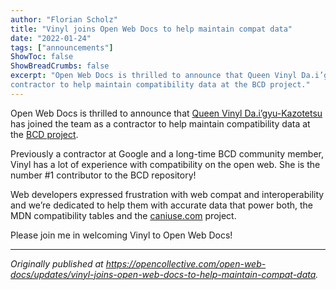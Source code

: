 ```yaml
---
author: "Florian Scholz"
title: "Vinyl joins Open Web Docs to help maintain compat data"
date: "2022-01-24"
tags: ["announcements"]
ShowToc: false
ShowBreadCrumbs: false
excerpt: "Open Web Docs is thrilled to announce that Queen Vinyl Da.i’gyu-Kazotetsu has joined the team as a 
contractor to help maintain compatibility data at the BCD project."
---
```


Open Web Docs is thrilled to announce that [Queen Vinyl Da.i’gyu-Kazotetsu](https://github.com/queengooborg) has joined the team as a contractor to help maintain compatibility data at the [BCD project](https://github.com/mdn/browser-compat-data/).

Previously a contractor at Google and a long-time BCD community member, Vinyl has a lot of experience with compatibility on the open web. She is the number #1 contributor to the BCD repository!

Web developers expressed frustration with web compat and interoperability and we’re dedicated to help them with accurate data that power both, the MDN compatibility tables and the [caniuse.com](https://caniuse.com/) project.

Please join me in welcoming Vinyl to Open Web Docs!

---

_Originally published at https://opencollective.com/open-web-docs/updates/vinyl-joins-open-web-docs-to-help-maintain-compat-data._